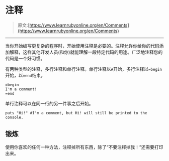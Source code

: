 # 注释

> 原文:[https://www.learnrubyonline.org/en/Comments](https://www.learnrubyonline.org/en/Comments)

* * *

当你开始编写更复杂的程序时，开始使用注释是必要的。注释允许你给你的代码添加解释，这样其他开发人员(和你)就能理解一段特定代码的用途。广泛地注释您的代码是一个好习惯。

有两种类型的注释，多行注释和单行注释。单行注释以`#`开始，多行注释以`=begin`开始，以`=end`结束。

```
=begin
I'm a comment!
=end 
```

单行注释可以在同一行的另一件事之后开始。

```
puts "Hi!" #I'm a comment, but Hi! will still be printed to the console. 
```

## 锻炼

使用你喜欢的任何一种方法，注释掉所有东西，除了“不要注释掉我！”还需要打印出来。